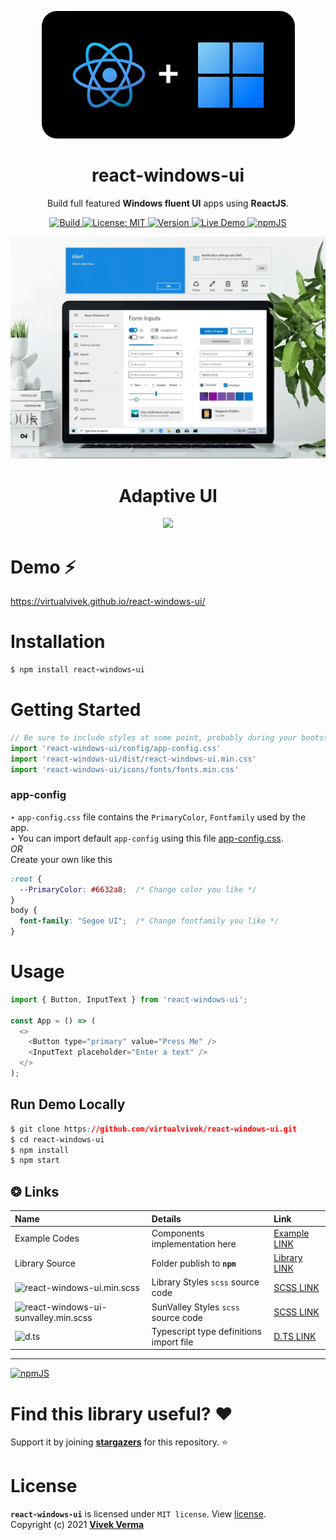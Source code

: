 <p align="center"> 
  <img src="markdown/md_img_header.png" width="405" /> 
</p>

<h1 align="center">react-windows-ui</h1>

<p align="center">Build full featured <b>Windows fluent UI</b> apps using <b>ReactJS</b>.</p>

<p align="center">
	 
  <a href="https://virtualvivek.github.io/react-windows-ui/">
    <img src="https://img.shields.io/circleci/build/github/virtualvivek/react-windows-ui?style=flat-square&logo=circleci&token=346e79ab71a8d9c3bad22bacbebc7d7c50dae520"
      alt="Build" />
  </a>
	
  <a href="https://github.com/virtualvivek/react-windows-ui/blob/main/LICENSE">
    <img src="https://img.shields.io/badge/License-MIT-darklime.svg?style=flat-square&color=blue"
      alt="License: MIT" />
  </a>
  
  <a href="https://github.com/virtualvivek/react-windows-ui/releases">
    <img src="https://img.shields.io/github/package-json/v/virtualvivek/react-windows-ui?color=%2331b57e&style=flat-square"
      alt="Version" />
  </a>
  
  <a href="https://virtualvivek.github.io/react-windows-ui/">
    <img src="https://img.shields.io/badge/Live Demo-Here-green.svg?color=%23c11adb&style=flat-square&logo=github"
      alt="Live Demo" />
  </a>
  
  <a href="https://www.npmjs.com/package/react-windows-ui">
    <img src="https://img.shields.io/badge/npm-package-green.svg?style=flat-square&logo=npm&color=f55a42"
      alt="npmJS" />
  </a>
   
</p>

<p align="center"><img src="markdown/md_img_promo.png" width="652" /></p>

<h1 align="center">Adaptive UI</h1>

<p align="center"><img src="markdown/md_img_adaptive.gif" width="652" /></p>

# Demo ⚡
https://virtualvivek.github.io/react-windows-ui/


# Installation
```ruby
$ npm install react-windows-ui
```

# Getting Started

```js
// Be sure to include styles at some point, probably during your bootstraping
import 'react-windows-ui/config/app-config.css'
import 'react-windows-ui/dist/react-windows-ui.min.css'
import 'react-windows-ui/icons/fonts/fonts.min.css'
```
### app-config

‣ `app-config.css` file contains the `PrimaryColor`, `Fontfamily` used by the app. <br>
‣ You can import default `app-config` using this file <a href="src/lib/config/app-config.css">app-config.css</a>.<br>
_OR_ <br>
Create your own like this

```css
:root {
  --PrimaryColor: #6632a8;  /* Change color you like */
}
body {
  font-family: "Segoe UI";  /* Change fontfamily you like */
}
```

# Usage

```js
import { Button, InputText } from 'react-windows-ui';

const App = () => (
  <>
    <Button type="primary" value="Press Me" />
    <InputText placeholder="Enter a text" />
  </>
);
```
## Run Demo Locally
```css
$ git clone https://github.com/virtualvivek/react-windows-ui.git
$ cd react-windows-ui
$ npm install
$ npm start
```

## ❂ Links

<table>
<thead>
<tr>
  <th align="left">Name</th>
  <th align="left">Details</th>
  <th align="left">Link</th>
</tr>
</thead>
<tbody>
<tr>
  <td>Example Codes</td>
  <td>Components implementation here</td>
  <td><a href="https://github.com/virtualvivek/react-windows-ui/tree/main/src/demo/framework">Example LINK</a></td>
</tr>
<tr>
  <td>Library Source</td>
  <td>Folder publish to <code><b>npm</b></code></td>
  <td><a href="https://github.com/virtualvivek/react-windows-ui/tree/main/src/lib">Library LINK</a></td>
</tr>
<tr>
  <td><img src="https://img.shields.io/badge/SCSS-Default-red.svg?style=for-the-badge&logo=sass&color=CC6699" alt="react-windows-ui.min.scss" /></td>
  <td>Library Styles <code>scss</code> source code</td>
  <td><a href="https://github.com/virtualvivek/react-windows-ui/tree/main/src/source/stylesheet">SCSS LINK</a></td>
</tr>
<tr>
  <td><img src="https://img.shields.io/badge/SCSS-SunValley-red.svg?style=for-the-badge&logo=sass&color=CC6699" alt="react-windows-ui-sunvalley.min.scss" /></td>
  <td>SunValley Styles <code>scss</code> source code</td>
  <td><a href="https://github.com/virtualvivek/react-windows-ui/tree/main/src/source/stylesheet-sunvalley">SCSS LINK</a></td>
</tr>
<tr>
  <td><img src="https://img.shields.io/badge/TS-Typings-red.svg?style=for-the-badge&logo=typescript&color=3178C6" alt="d.ts" /></td>
  <td>Typescript type definitions import file</td>
  <td><a href="https://github.com/virtualvivek/react-windows-ui/blob/main/src/lib/index.d.ts">D.TS LINK</a></td>
</tr>
</tbody>
</table>

---

<a href="https://www.npmjs.com/package/react-windows-ui">
  <img src="https://img.shields.io/badge/package-npm-red.svg?style=for-the-badge&logo=npm&color=f55a42" alt="npmJS" />
</a><br/>


# Find this library useful? :heart:
Support it by joining [**stargazers**](https://github.com/virtualvivek/react-windows-ui/stargazers) for this repository. :star:



# License

**`react-windows-ui`** is licensed under `MIT license`. View [license](https://github.com/virtualvivek/react-windows-ui/blob/main/LICENSE).<br>
Copyright (c) 2021 [**Vivek Verma**](https://github.com/virtualvivek)
